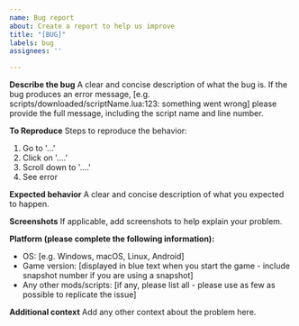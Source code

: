 ```yaml
---
name: Bug report
about: Create a report to help us improve
title: "[BUG]"
labels: bug
assignees: ''

---
```


**Describe the bug**
A clear and concise description of what the bug is.
If the bug produces an error message, [e.g. scripts/downloaded/scriptName.lua:123: something went wrong] please provide the full message, including the script name and line number.

**To Reproduce**
Steps to reproduce the behavior:
1. Go to '...'
2. Click on '....'
3. Scroll down to '....'
4. See error

**Expected behavior**
A clear and concise description of what you expected to happen.

**Screenshots**
If applicable, add screenshots to help explain your problem.

**Platform (please complete the following information):**
 - OS: [e.g. Windows, macOS, Linux, Android]
 - Game version: [displayed in blue text when you start the game - include snapshot number if you are using a snapshot]
 - Any other mods/scripts: [if any, please list all - please use as few as possible to replicate the issue]

**Additional context**
Add any other context about the problem here.

